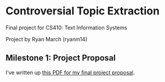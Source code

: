 # Controversial Topic Extraction

Final project for CS410: Text Information Systems

Project by Ryan March (ryanm14)

## Milestone 1: Project Proposal

I've written up [this PDF for my final project proposal](./ryanm14_cs410_final_project_proposal.pdf).

